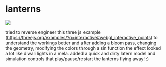 # lanterns
![](https://github.com/mokshitagupta/lanterns/blob/main/lanterns.gif)

tried to reverse engineer this three js example (https://threejs.org/examples/?q=interactive#webgl_interactive_points) to understand the workings better and after adding a bloom pass, changing the geometry, modifying the colors through a sin function the effect looked a lot like diwali lights in a mela. added a quick and dirty latern model and simulation controls that play/pause/restart the lanterns flying away! :)
